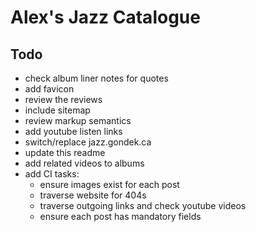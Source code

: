 # Alex's Jazz Catalogue

## Todo
- check album liner notes for quotes
- add favicon
- review the reviews
- include sitemap
- review markup semantics
- add youtube listen links
- switch/replace jazz.gondek.ca
- update this readme
- add related videos to albums
- add CI tasks:
  - ensure images exist for each post
  - traverse website for 404s
  - traverse outgoing links and check youtube videos
  - ensure each post has mandatory fields
